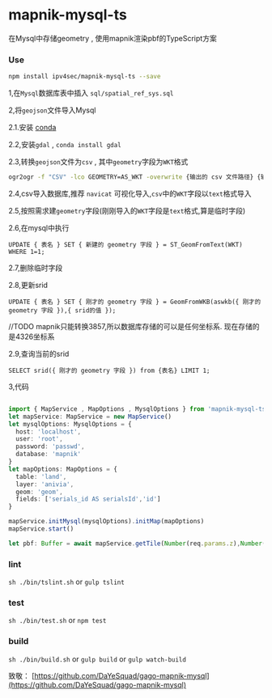 # mapnik-mysql-ts

在Mysql中存储geometry , 使用mapnik渲染pbf的TypeScript方案


### Use

```bash
npm install ipv4sec/mapnik-mysql-ts --save
```

1,在`Mysql`数据库表中插入 `sql/spatial_ref_sys.sql`

2,将`geojson`文件导入Mysql

2.1.安装 [conda](https://conda.io/miniconda.html)

2.2,安装`gdal` , `conda install gdal`

2.3,转换`geojson`文件为`csv` , 其中`geometry`字段为`WKT`格式

```bash
ogr2ogr -f "CSV" -lco GEOMETRY=AS_WKT -overwrite {输出的 csv 文件路径} {输入的 geojson 文件路径}
```

2.4,csv导入数据库,推荐 `navicat` 可视化导入,`csv`中的`WKT`字段以`text`格式导入

2.5,按照需求建`geometry`字段(刚刚导入的`WKT`字段是`text`格式,算是临时字段)

2.6,在mysql中执行
```mysql-sql
UPDATE { 表名 } SET { 新建的 geometry 字段 } = ST_GeomFromText(WKT) WHERE 1=1;
```
2.7,删除临时字段

2.8,更新srid

```mysql-sql
UPDATE { 表名 } SET { 刚才的 geometry 字段 } = GeomFromWKB(aswkb({ 刚才的 geometry 字段 }),{ srid的值 });
```

//TODO mapnik只能转换3857,所以数据库存储的可以是任何坐标系. 现在存储的是4326坐标系

2.9,查询当前的srid
```mysql-sql
SELECT srid({ 刚才的 geometry 字段 }) from {表名} LIMIT 1;
```


3,代码
```typescript

import { MapService , MapOptions , MysqlOptions } from 'mapnik-mysql-ts'
let mapService: MapService = new MapService()
let mysqlOptions: MysqlOptions = {
  host: 'localhost',
  user: 'root',
  password: 'passwd',
  database: 'mapnik'
}
let mapOptions: MapOptions = {
  table: 'land',
  layer: 'anivia',
  geom: 'geom',
  fields: ['serials_id AS serialsId','id']
}

mapService.initMysql(mysqlOptions).initMap(mapOptions)
mapService.start()

let pbf: Buffer = await mapService.getTile(Number(req.params.z),Number(req.params.x),Number(req.params.y))
```


### lint

`sh ./bin/tslint.sh` or  `gulp tslint`

### test

`sh ./bin/test.sh` or  `npm test`


### build

`sh ./bin/build.sh` or  `gulp build` or  `gulp watch-build`


致敬： [https://github.com/DaYeSquad/gago-mapnik-mysql](https://github.com/DaYeSquad/gago-mapnik-mysql)
